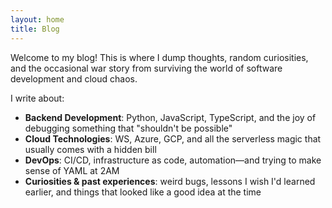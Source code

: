 ```yaml
---
layout: home
title: Blog
---
```


Welcome to my blog! This is where I dump thoughts, random curiosities, and the occasional war story from surviving the world of software development and cloud chaos.

I write about:
- **Backend Development**:  Python, JavaScript, TypeScript, and the joy of debugging something that "shouldn't be possible"
- **Cloud Technologies**: WS, Azure, GCP, and all the serverless magic that usually comes with a hidden bill  
- **DevOps**: CI/CD, infrastructure as code, automation—and trying to make sense of YAML at 2AM
- **Curiosities & past experiences**: weird bugs, lessons I wish I'd learned earlier, and things that looked like a good idea at the time